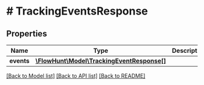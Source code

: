 # # TrackingEventsResponse

## Properties

Name | Type | Description | Notes
------------ | ------------- | ------------- | -------------
**events** | [**\FlowHunt\Model\TrackingEventResponse[]**](TrackingEventResponse.md) |  |

[[Back to Model list]](../../README.md#models) [[Back to API list]](../../README.md#endpoints) [[Back to README]](../../README.md)
